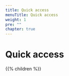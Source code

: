 ```yaml
---
title: Quick access
menuTitle: Quick access
weight: 1
pre: ""
chapter: true
---
```


# Quick access

{{% children %}}
